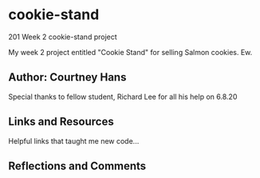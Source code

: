 # cookie-stand
201 Week 2 cookie-stand project

My week 2 project entitled "Cookie Stand" for selling Salmon cookies. Ew.

## Author: Courtney Hans
Special thanks to fellow student, Richard Lee for all his help on 6.8.20


## Links and Resources
Helpful links that taught me new code...


## Reflections and Comments

